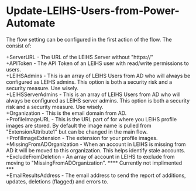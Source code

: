 # Update-LEIHS-Users-from-Power-Automate

The flow setting can be configured in the first action of the flow. The consist of:  

+ServerURL - The URL of the LEIHS Server without "https://"  
+APIToken - The API Token of an LEIHS user with read/write permissions to users.  
+LEIHSAdmins - This is an array of LEIHS Users from AD who will always be configured as LEIHS admins. This option is both a security risk and a security measure. Use wisely.  
+LEIHSServerAdmins - This is an array of LEIHS Users from AD who will always be configured as LEIHS server admins. This option is both a security risk and a security measure. Use wisely.  
+Organization - This is the email domain from AD.  
+ProfileImageURL - This is the URL part of for where you LEIHS profile images are stored. By default the image name is pulled from "ExtensionAttribute1" but can be changed in the main flow.  
+ProfilImageExtension - The extension for your profile images.  
+MissingFromADOrganization - When an account in LEIHS is missing from AD it will be moved to this organization. This helps identify stale accounts.  
+ExcludeFromDeletion - An array of account in LEIHS to exclude from moving to "MissingFromADOrganization". **** Currently not implimented ***  
+EmailResultsAddress - The email address to send the report of additions, updates, deletions (flagged) and errors to.  

  
